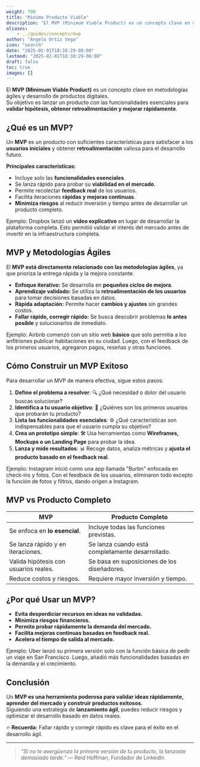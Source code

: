 ```yaml
---
weight: 700
title: "Minimo Producto Viable"
description: "El MVP (Minimum Viable Product) es un concepto clave en metodologías ágiles y desarrollo de productos digitales."
aliases:
    - ../guides/concepts/mvp
author: "Angelo Ortiz Vega"
icon: "search"
date: "2025-02-01T18:38:29-06:00"
lastmod: "2025-02-01T18:38:29-06:00"
draft: false
toc: true
images: []
---
```


El **MVP (Minimum Viable Product)** es un concepto clave en metodologías ágiles y desarrollo de productos digitales.  
Su objetivo es lanzar un producto con las funcionalidades esenciales para **validar hipótesis, obtener retroalimentación y mejorar rápidamente**.

## ¿Qué es un MVP?  

Un **MVP** es un producto con suficientes características para satisfacer a los **usuarios iniciales** y obtener **retroalimentación** valiosa para el desarrollo futuro.  

**Principales características:**  
- Incluye solo las **funcionalidades esenciales**.  
- Se lanza rápido para probar su **viabilidad en el mercado**.  
- Permite recolectar **feedback real** de los usuarios.  
- Facilita iteraciones **rápidas y mejoras continuas**.  
- **Minimiza riesgos** al reducir inversión y tiempo antes de desarrollar un producto completo.

Ejemplo: Dropbox lanzó un **video explicativo** en lugar de desarrollar la plataforma completa. Esto permitió validar el interés del mercado antes de invertir en la infraestructura completa.

## MVP y Metodologías Ágiles  

El **MVP está directamente relacionado con las metodologías ágiles**, ya que prioriza la entrega rápida y la mejora constante.  

- **Enfoque iterativo:** Se desarrolla en **pequeños ciclos de mejora**.  
- **Aprendizaje validado:** Se utiliza la **retroalimentación de los usuarios** para tomar decisiones basadas en datos.  
- **Rápida adaptación:** Permite hacer **cambios y ajustes** sin grandes costos.  
- **Fallar rápido, corregir rápido:** Se busca descubrir problemas **lo antes posible** y solucionarlos de inmediato.

Ejemplo: Airbnb comenzó con un sitio web **básico** que solo permitía a los anfitriones publicar habitaciones en su ciudad. Luego, con el feedback de los primeros usuarios, agregaron pagos, reseñas y otras funciones.


## Cómo Construir un MVP Exitoso  

Para desarrollar un MVP de manera efectiva, sigue estos pasos:

1. **Define el problema a resolver**: 🔍 ¿Qué necesidad o dolor del usuario buscas solucionar?  
2. **Identifica a tu usuario objetivo**: 👥 ¿Quiénes son los primeros usuarios que probarán tu producto?
3. **Lista las funcionalidades esenciales**: ⚙️ ¿Qué características son indispensables para que el usuario cumpla su objetivo?  
4. **Crea un prototipo simple**: 🛠️ Usa herramientas como **Wireframes, Mockups o un Landing Page** para probar la idea.  
5. **Lanza y mide resultados**: 📊 Recoge datos, analiza métricas y **ajusta el producto basado en el feedback real**.  

Ejemplo: Instagram inició como una app llamada "Burbn" enfocada en check-ins y fotos.  Con el feedback de los usuarios, eliminaron todo excepto la función de fotos y filtros, dando origen a Instagram.

## MVP vs Producto Completo  

| **MVP** | **Producto Completo** |
|------------|----------------|
| Se enfoca en **lo esencial**. | Incluye todas las funciones previstas. |
| Se lanza rápido y en iteraciones. | Se lanza cuando está completamente desarrollado. |
| Valida hipótesis con usuarios reales. | Se basa en suposiciones de los diseñadores. |
| Reduce costos y riesgos. | Requiere mayor inversión y tiempo. |

## ¿Por qué Usar un MVP?  

- **Evita desperdiciar recursos en ideas no validadas.**  
- **Minimiza riesgos financieros.**  
- **Permite probar rápidamente la demanda del mercado.**  
- **Facilita mejoras continuas basadas en feedback real.**  
- **Acelera el tiempo de salida al mercado.**  

Ejemplo: Uber lanzó su primera versión solo con la función básica de pedir un viaje en San Francisco. Luego, añadió más funcionalidades basadas en la demanda y el crecimiento.

## Conclusión  

Un **MVP es una herramienta poderosa para validar ideas rápidamente, aprender del mercado y construir productos exitosos**.  
Siguiendo una estrategia de **lanzamiento ágil**, puedes reducir riesgos y optimizar el desarrollo basado en datos reales.  

🔥 **Recuerda:** Fallar rápido y corregir rápido es clave para el éxito en el desarrollo ágil.  

---

> *"Si no te avergüenza la primera versión de tu producto, lo lanzaste demasiado tarde."* — Reid Hoffman, Fundador de LinkedIn

